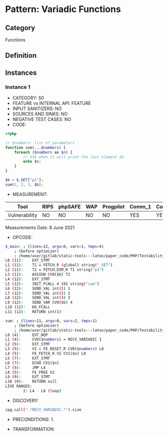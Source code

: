 # Pattern: Variadic Functions

## Category

Functions

## Definition

## Instances

### Instance 1

- CATEGORY:  S0
- FEATURE vs INTERNAL API: FEATURE
- INPUT SANITIZERS:  NO
- SOURCES AND SINKS: NO 
- NEGATIVE TEST CASES: NO
- CODE:

```php
<?php

// $numbers: list of parameters 
function sum(...$numbers) {
    foreach ($numbers as $n) {
        // XSS when it will print the last element $b
        echo $n;
    }
}

$b = $_GET["p1"];
sum(1, 2, 3, $b);
```

- MEASUREMENT:

| Tool          | RIPS | phpSAFE | WAP  | Progpilot | Comm_1 | Comm_2 | Correct |
| ------------- | ---- | ------- | ---- | --------- | ------- | --------- | ------- |
| Vulnerability | NO   | NO      | NO   | NO        | YES     | YES        | YES     |
Measurements Date: 8 June 2021

- OPCODE:

```bash
$_main: ; (lines=12, args=0, vars=1, tmps=4)
    ; (before optimizer)
    ; /home/user/gitlab/static-tools---latex/paper_code/PHP/Testability_Patterns/10_variadic_functions/10_variadic_functions.php:1-12
L0 (11):    EXT_STMT
L1 (11):    T1 = FETCH_R (global) string("_GET")
L2 (11):    T2 = FETCH_DIM_R T1 string("p1")
L3 (11):    ASSIGN CV0($b) T2
L4 (12):    EXT_STMT
L5 (12):    INIT_FCALL 4 192 string("sum")
L6 (12):    SEND_VAL int(1) 1
L7 (12):    SEND_VAL int(2) 2
L8 (12):    SEND_VAL int(3) 3
L9 (12):    SEND_VAR CV0($b) 4
L10 (12):   DO_FCALL
L11 (12):   RETURN int(1)

sum: ; (lines=11, args=0, vars=2, tmps=1)
    ; (before optimizer)
    ; /home/user/gitlab/static-tools---latex/paper_code/PHP/Testability_Patterns/10_variadic_functions/10_variadic_functions.php:4-9
L0 (4):     EXT_NOP
L1 (4):     CV0($numbers) = RECV_VARIADIC 1
L2 (5):     EXT_STMT
L3 (5):     V2 = FE_RESET_R CV0($numbers) L8
L4 (5):     FE_FETCH_R V2 CV1($n) L8
L5 (7):     EXT_STMT
L6 (7):     ECHO CV1($n)
L7 (5):     JMP L4
L8 (5):     FE_FREE V2
L9 (9):     EXT_STMT
L10 (9):    RETURN null
LIVE RANGES:
        2: L4 - L8 (loop)
```

- DISCOVERY:

```bash
cpg.call(".*RECV_VARIADIC.*").size
```

- PRECONDITIONS:
   1.

- TRANSFORMATION: 

```

```

